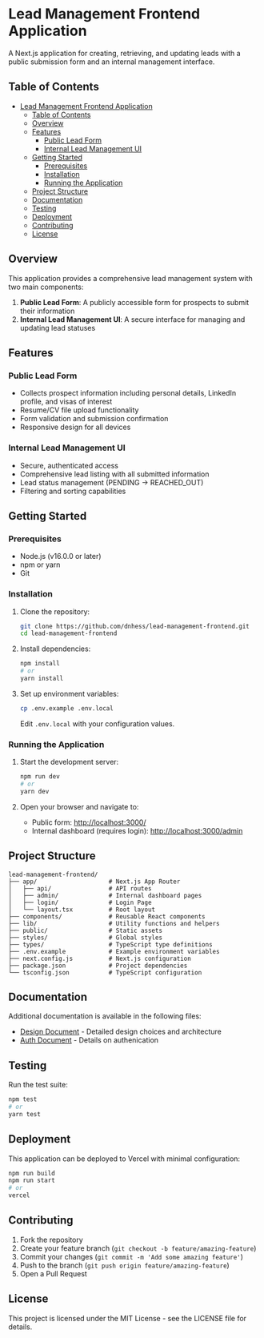 # Lead Management Frontend Application

A Next.js application for creating, retrieving, and updating leads with a public submission form and an internal management interface.

## Table of Contents

- [Lead Management Frontend Application](#lead-management-frontend-application)
  - [Table of Contents](#table-of-contents)
  - [Overview](#overview)
  - [Features](#features)
    - [Public Lead Form](#public-lead-form)
    - [Internal Lead Management UI](#internal-lead-management-ui)
  - [Getting Started](#getting-started)
    - [Prerequisites](#prerequisites)
    - [Installation](#installation)
    - [Running the Application](#running-the-application)
  - [Project Structure](#project-structure)
  - [Documentation](#documentation)
  - [Testing](#testing)
  - [Deployment](#deployment)
  - [Contributing](#contributing)
  - [License](#license)

## Overview

This application provides a comprehensive lead management system with two main components:

1. **Public Lead Form**: A publicly accessible form for prospects to submit their information
2. **Internal Lead Management UI**: A secure interface for managing and updating lead statuses

## Features

### Public Lead Form
- Collects prospect information including personal details, LinkedIn profile, and visas of interest
- Resume/CV file upload functionality
- Form validation and submission confirmation
- Responsive design for all devices

### Internal Lead Management UI
- Secure, authenticated access
- Comprehensive lead listing with all submitted information
- Lead status management (PENDING → REACHED_OUT)
- Filtering and sorting capabilities

## Getting Started

### Prerequisites

- Node.js (v16.0.0 or later)
- npm or yarn
- Git

### Installation

1. Clone the repository:
   ```bash
   git clone https://github.com/dnhess/lead-management-frontend.git
   cd lead-management-frontend
   ```

2. Install dependencies:
   ```bash
   npm install
   # or
   yarn install
   ```

3. Set up environment variables:
   ```bash
   cp .env.example .env.local
   ```
   
   Edit `.env.local` with your configuration values.

### Running the Application

1. Start the development server:
   ```bash
   npm run dev
   # or
   yarn dev
   ```

2. Open your browser and navigate to:
   - Public form: [http://localhost:3000/](http://localhost:3000/)
   - Internal dashboard (requires login): [http://localhost:3000/admin](http://localhost:3000/admin)

## Project Structure

```
lead-management-frontend/
├── app/                    # Next.js App Router
│   ├── api/                # API routes
│   ├── admin/              # Internal dashboard pages
│   ├── login/              # Login Page
│   └── layout.tsx          # Root layout
├── components/             # Reusable React components
├── lib/                    # Utility functions and helpers
├── public/                 # Static assets
├── styles/                 # Global styles
├── types/                  # TypeScript type definitions
├── .env.example            # Example environment variables
├── next.config.js          # Next.js configuration
├── package.json            # Project dependencies
└── tsconfig.json           # TypeScript configuration
```

## Documentation

Additional documentation is available in the following files:

- [Design Document](./DESIGN.md) - Detailed design choices and architecture
- [Auth Document](./AUTH.md) - Details on authenication

## Testing

Run the test suite:

```bash
npm test
# or
yarn test
```

## Deployment

This application can be deployed to Vercel with minimal configuration:

```bash
npm run build
npm run start
# or
vercel
```

## Contributing

1. Fork the repository
2. Create your feature branch (`git checkout -b feature/amazing-feature`)
3. Commit your changes (`git commit -m 'Add some amazing feature'`)
4. Push to the branch (`git push origin feature/amazing-feature`)
5. Open a Pull Request

## License

This project is licensed under the MIT License - see the LICENSE file for details.